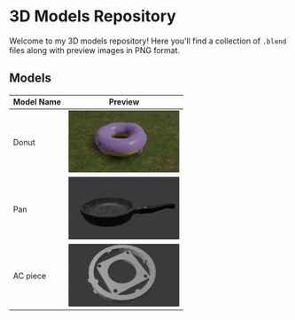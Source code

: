 # 3D Models Repository

Welcome to my 3D models repository! Here you'll find a collection of `.blend` files along with preview images in PNG format.

## Models

| Model Name | Preview |
|------------|---------|
| Donut    | <img src="pictures/donut.png" alt="Model 1" width="200"/> |
| Pan    | <img src="pictures/poele.png" alt="Model 2" width="200"/> |
| AC piece    | <img src="pictures/piecemilo.png" alt="Model 3" width="200"/> |
